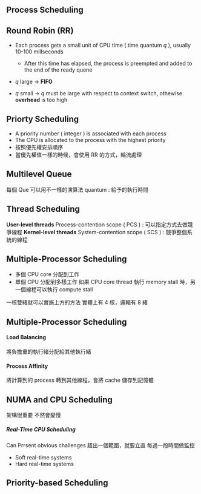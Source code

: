 ## Process Scheduling
## Round Robin (RR)
+ Each process gets a small unit of CPU time ( time quantum $q$ ), usually 10-100 millseconds
	+ After this time has elapsed, the process is preempted and added to the end of the ready quene

+ $q$ large -> **FIFO**
+ $q$ small -> $q$ must be large with respect to context switch, othewise **overhead** is too high 

## Priorty Scheduling 
+ A priority number ( integer ) is associated with each process
+ The CPU is allocated to the process with the highest priority    
+ 按照優先權安排順序
+ 當優先權值一樣的時候，會使用 RR 的方式，輪流處理

## Multilevel Queue
每個 Que 可以用不一樣的演算法
quantum : 給予的執行時間

## Thread Scheduling
**User-level threads** Process-contention scope ( PCS ) : 可以指定方式去做競爭線程
**Kernel-level threads** System-contention scope ( SCS ) : 競爭整個系統的線程

## Multiple-Processor Scheduling
+ 多個 CPU core 分配到工作
+ 單個 CPU 分配到多樣工作
如果 CPU core thread 執行 memory stall 時，另一個線程可以執行 compute stall 

一核雙緒就可以實施上方的方法
實體上有 4 核，邏輯有 8 緒

## Multiple-Processor Scheduling 
#### Load Balancing 
將負擔重的執行緒分配給其他執行緒
#### Process Affinity
將計算到的 process 轉到其他線程，會將 cache 儲存到記憶體

## NUMA and CPU Scheduling 
架構很重要
不然會變慢

##### Real-Time CPU Scheduling 
Can Prrsent obvious challenges 
超出一個範圍，就要立直 
每過一段時間做監控

+ Soft real-time systems
+ Hard real-time systems

## Priority-based Scheduling
